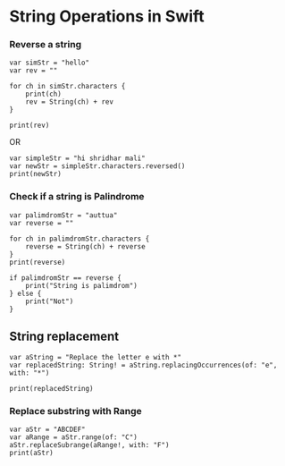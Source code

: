 # String Operations in Swift


### Reverse a string

```
var simStr = "hello"
var rev = ""

for ch in simStr.characters {
    print(ch)
    rev = String(ch) + rev
}

print(rev)
```

OR

```
var simpleStr = "hi shridhar mali"
var newStr = simpleStr.characters.reversed()
print(newStr)
```

### Check if a string is Palindrome

```
var palimdromStr = "auttua"
var reverse = ""

for ch in palimdromStr.characters {
    reverse = String(ch) + reverse
}
print(reverse)

if palimdromStr == reverse {
    print("String is palimdrom")
} else {
    print("Not")
}
```

## String replacement

```
var aString = "Replace the letter e with *"
var replacedString: String! = aString.replacingOccurrences(of: "e", with: "*")

print(replacedString)
```

### Replace substring with Range

```
var aStr = "ABCDEF"
var aRange = aStr.range(of: "C")
aStr.replaceSubrange(aRange!, with: "F")
print(aStr)
```